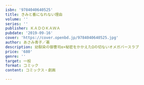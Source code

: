 ```yaml
---
isbn: '9784040640525'
title: きみと番になれない理由
volume: ''
series: ''
publisher: ＫＡＤＯＫＡＷＡ
pubdate: '2019-09-16'
cover: 'https://cover.openbd.jp/9784040640525.jpg'
author: あさみ青子／著
description: 幼馴染の御曹司α×秘密をかかえたΩの切ないオメガバースラブ
price: '680'
genre: ''
target: 一般
format: コミック
content: コミックス・劇画

---
```

